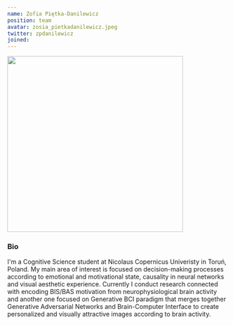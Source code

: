 ```yaml
---
name: Zofia Piętka-Danilewicz
position: team
avatar: zosia_pietkadanilewicz.jpeg
twitter: zpdanilewicz
joined: 
---
```


<img width="400" src="{{site.baseurl}}/images/people/{{page.avatar}}" data-action="zoom">

### Bio

I'm a Cognitive Science student at Nicolaus Copernicus Univeristy in Toruń, Poland. My main area of interest is focused on decision-making processes according to emotional and motivational state, causality in neural networks and visual aesthetic experience. Currently I conduct research connected with encoding BIS/BAS motivation from neurophysiological brain activity and another one focused on Generative BCI paradigm that merges together Generative Adversarial Networks and Brain-Computer Interface to create personalized and visually attractive images according to brain activity.


